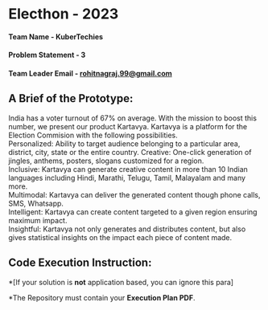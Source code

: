 # Electhon - 2023

#### Team Name - KuberTechies
#### Problem Statement - 3
#### Team Leader Email - rohitnagraj.99@gmail.com

## A Brief of the Prototype:
India has a voter turnout of 67% on average. With the mission to boost this number, we present our product Kartavya. Kartavya is a platform for the Election Commision with the following possibilities.  
Personalized: Ability to target audience belonging to a particular area, district, city, state or the entire country.
Creative: One-click generation of jingles, anthems, posters, slogans customized for a region.  
Inclusive: Kartavya can generate creative content in more than 10 Indian languages including Hindi, Marathi, Telugu, Tamil, Malayalam and many more.  
Multimodal: Kartavya can deliver the generated content though phone calls, SMS, Whatsapp.  
Intelligent: Kartavya can create content targeted to a given region ensuring maximum impact.  
Insightful: Kartavya not only generates and distributes content, but also gives statistical insights on the impact each piece of content made.

## Code Execution Instruction:
  *[If your solution is **not** application based, you can ignore this para]
  
 *The Repository must contain your **Execution Plan PDF**.
